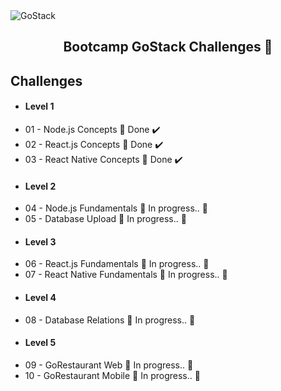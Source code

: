 <img alt="GoStack" src="https://storage.googleapis.com/golden-wind/bootcamp-gostack/header-desafios.png" />

<h2 align="center">
  Bootcamp GoStack Challenges 🚀
</h2>

## Challenges

-  #### Level 1
-  01 - Node.js Concepts 🚀 Done :heavy_check_mark:
-  02 - React.js Concepts 🚀 Done :heavy_check_mark:
-  03 - React Native Concepts 🚀 Done :heavy_check_mark:
-  #### Level 2
-  04 - Node.js Fundamentals :construction: In progress.. :construction:
-  05 - Database Upload :construction: In progress.. :construction:
-  #### Level 3
-  06 - React.js Fundamentals :construction: In progress.. :construction:
-  07 - React Native Fundamentals :construction: In progress.. :construction:
-  #### Level 4
-  08 - Database Relations :construction: In progress.. :construction:
-  #### Level 5
-  09 - GoRestaurant Web :construction: In progress.. :construction:
-  10 - GoRestaurant Mobile :construction: In progress.. :construction:
